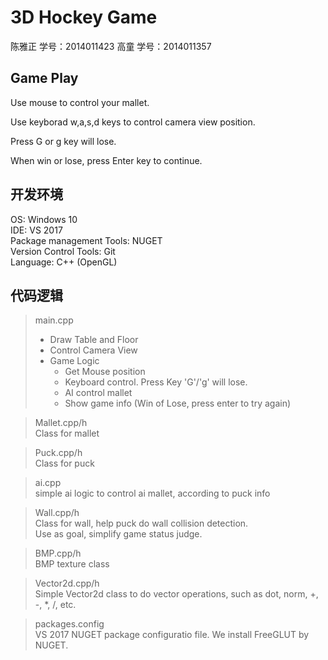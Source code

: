 # 3D Hockey Game 

陈雅正 学号：2014011423
高童   学号：2014011357

## Game Play

Use mouse to control your mallet.

Use keyborad w,a,s,d keys to control camera view position.

Press G or g key will lose.

When win or lose, press Enter key to continue.

## 开发环境

OS: Windows 10  
IDE: VS 2017  
Package management Tools: NUGET  
Version Control Tools: Git  
Language: C++ (OpenGL)  

## 代码逻辑

> main.cpp  
> * Draw Table and Floor
> * Control Camera View
> * Game Logic
>   - Get Mouse position
>   - Keyboard control. Press Key 'G'/'g' will lose.
>   - AI control mallet
>   - Show game info (Win of Lose, press enter to try again)

> Mallet.cpp/h  
> Class for mallet

> Puck.cpp/h  
> Class for puck

> ai.cpp  
> simple ai logic to control ai mallet, according to puck info

> Wall.cpp/h  
> Class for wall, help puck do wall collision detection.  
> Use as goal, simplify game status judge.

> BMP.cpp/h  
> BMP texture class

> Vector2d.cpp/h  
> Simple Vector2d class to do vector operations, such as dot, norm, +, -, *, /, etc.

> packages.config  
> VS 2017 NUGET package configuratio file.
> We install FreeGLUT by NUGET.